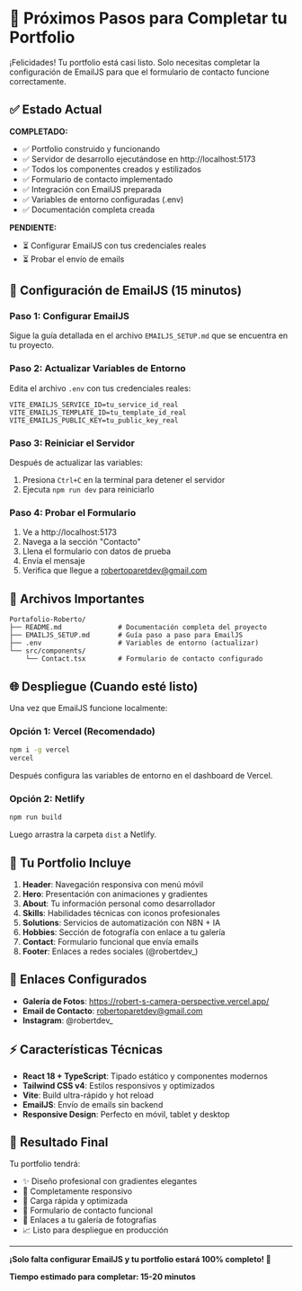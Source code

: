 # 🎯 Próximos Pasos para Completar tu Portfolio

¡Felicidades! Tu portfolio está casi listo. Solo necesitas completar la configuración de EmailJS para que el formulario de contacto funcione correctamente.

## ✅ Estado Actual

**COMPLETADO:**
- ✅ Portfolio construido y funcionando
- ✅ Servidor de desarrollo ejecutándose en http://localhost:5173
- ✅ Todos los componentes creados y estilizados
- ✅ Formulario de contacto implementado
- ✅ Integración con EmailJS preparada
- ✅ Variables de entorno configuradas (.env)
- ✅ Documentación completa creada

**PENDIENTE:**
- ⏳ Configurar EmailJS con tus credenciales reales
- ⏳ Probar el envío de emails

## 🚀 Configuración de EmailJS (15 minutos)

### Paso 1: Configurar EmailJS
Sigue la guía detallada en el archivo `EMAILJS_SETUP.md` que se encuentra en tu proyecto.

### Paso 2: Actualizar Variables de Entorno
Edita el archivo `.env` con tus credenciales reales:

```env
VITE_EMAILJS_SERVICE_ID=tu_service_id_real
VITE_EMAILJS_TEMPLATE_ID=tu_template_id_real
VITE_EMAILJS_PUBLIC_KEY=tu_public_key_real
```

### Paso 3: Reiniciar el Servidor
Después de actualizar las variables:
1. Presiona `Ctrl+C` en la terminal para detener el servidor
2. Ejecuta `npm run dev` para reiniciarlo

### Paso 4: Probar el Formulario
1. Ve a http://localhost:5173
2. Navega a la sección "Contacto"
3. Llena el formulario con datos de prueba
4. Envía el mensaje
5. Verifica que llegue a robertoparetdev@gmail.com

## 📂 Archivos Importantes

```
Portafolio-Roberto/
├── README.md              # Documentación completa del proyecto
├── EMAILJS_SETUP.md       # Guía paso a paso para EmailJS
├── .env                   # Variables de entorno (actualizar)
└── src/components/
    └── Contact.tsx        # Formulario de contacto configurado
```

## 🌐 Despliegue (Cuando esté listo)

Una vez que EmailJS funcione localmente:

### Opción 1: Vercel (Recomendado)
```bash
npm i -g vercel
vercel
```
Después configura las variables de entorno en el dashboard de Vercel.

### Opción 2: Netlify
```bash
npm run build
```
Luego arrastra la carpeta `dist` a Netlify.

## 🎨 Tu Portfolio Incluye

1. **Header**: Navegación responsiva con menú móvil
2. **Hero**: Presentación con animaciones y gradientes
3. **About**: Tu información personal como desarrollador
4. **Skills**: Habilidades técnicas con iconos profesionales
5. **Solutions**: Servicios de automatización con N8N + IA
6. **Hobbies**: Sección de fotografía con enlace a tu galería
7. **Contact**: Formulario funcional que envía emails
8. **Footer**: Enlaces a redes sociales (@robertdev_)

## 🔗 Enlaces Configurados

- **Galería de Fotos**: https://robert-s-camera-perspective.vercel.app/
- **Email de Contacto**: robertoparetdev@gmail.com
- **Instagram**: @robertdev_

## ⚡ Características Técnicas

- **React 18 + TypeScript**: Tipado estático y componentes modernos
- **Tailwind CSS v4**: Estilos responsivos y optimizados
- **Vite**: Build ultra-rápido y hot reload
- **EmailJS**: Envío de emails sin backend
- **Responsive Design**: Perfecto en móvil, tablet y desktop

## 🎯 Resultado Final

Tu portfolio tendrá:
- ✨ Diseño profesional con gradientes elegantes
- 📱 Completamente responsivo
- 🚀 Carga rápida y optimizada
- 📧 Formulario de contacto funcional
- 🔗 Enlaces a tu galería de fotografías
- 📈 Listo para despliegue en producción

---

**¡Solo falta configurar EmailJS y tu portfolio estará 100% completo! 🎉**

**Tiempo estimado para completar: 15-20 minutos**
